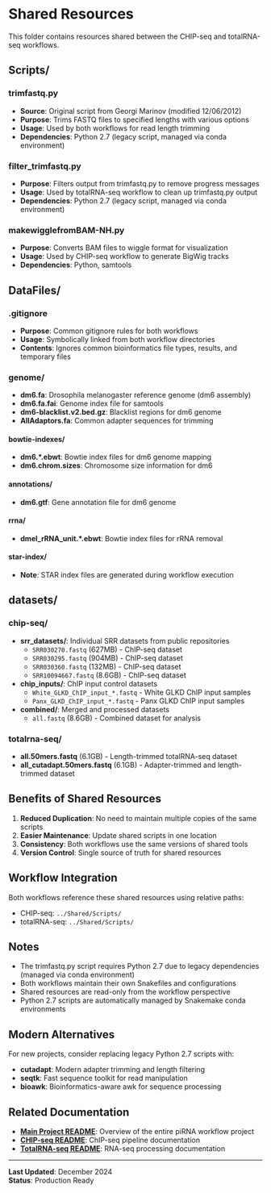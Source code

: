 # Shared Resources

This folder contains resources shared between the CHIP-seq and totalRNA-seq workflows.

## Scripts/

### trimfastq.py
- **Source**: Original script from Georgi Marinov (modified 12/06/2012)
- **Purpose**: Trims FASTQ files to specified lengths with various options
- **Usage**: Used by both workflows for read length trimming
- **Dependencies**: Python 2.7 (legacy script, managed via conda environment)

### filter_trimfastq.py
- **Purpose**: Filters output from trimfastq.py to remove progress messages
- **Usage**: Used by totalRNA-seq workflow to clean up trimfastq.py output
- **Dependencies**: Python 2.7 (legacy script, managed via conda environment)

### makewigglefromBAM-NH.py
- **Purpose**: Converts BAM files to wiggle format for visualization
- **Usage**: Used by CHIP-seq workflow to generate BigWig tracks
- **Dependencies**: Python, samtools

## DataFiles/

### .gitignore
- **Purpose**: Common gitignore rules for both workflows
- **Usage**: Symbolically linked from both workflow directories
- **Contents**: Ignores common bioinformatics file types, results, and temporary files

### genome/
- **dm6.fa**: Drosophila melanogaster reference genome (dm6 assembly)
- **dm6.fa.fai**: Genome index file for samtools
- **dm6-blacklist.v2.bed.gz**: Blacklist regions for dm6 genome
- **AllAdaptors.fa**: Common adapter sequences for trimming

#### bowtie-indexes/
- **dm6.*.ebwt**: Bowtie index files for dm6 genome mapping
- **dm6.chrom.sizes**: Chromosome size information for dm6

#### annotations/
- **dm6.gtf**: Gene annotation file for dm6 genome

#### rrna/
- **dmel_rRNA_unit.*.ebwt**: Bowtie index files for rRNA removal

#### star-index/
- **Note**: STAR index files are generated during workflow execution

## datasets/

### chip-seq/
- **srr_datasets/**: Individual SRR datasets from public repositories
  - `SRR030270.fastq` (627MB) - ChIP-seq dataset
  - `SRR030295.fastq` (904MB) - ChIP-seq dataset  
  - `SRR030360.fastq` (132MB) - ChIP-seq dataset
  - `SRR10094667.fastq` (8.6GB) - ChIP-seq dataset
- **chip_inputs/**: ChIP input control datasets
  - `White_GLKD_ChIP_input_*.fastq` - White GLKD ChIP input samples
  - `Panx_GLKD_ChIP_input_*.fastq` - Panx GLKD ChIP input samples
- **combined/**: Merged and processed datasets
  - `all.fastq` (8.6GB) - Combined dataset for analysis

### totalrna-seq/
- **all.50mers.fastq** (6.1GB) - Length-trimmed totalRNA-seq dataset
- **all_cutadapt.50mers.fastq** (6.1GB) - Adapter-trimmed and length-trimmed dataset

## Benefits of Shared Resources

1. **Reduced Duplication**: No need to maintain multiple copies of the same scripts
2. **Easier Maintenance**: Update shared scripts in one location
3. **Consistency**: Both workflows use the same versions of shared tools
4. **Version Control**: Single source of truth for shared resources

## Workflow Integration

Both workflows reference these shared resources using relative paths:
- CHIP-seq: `../Shared/Scripts/`
- totalRNA-seq: `../Shared/Scripts/`

## Notes

- The trimfastq.py script requires Python 2.7 due to legacy dependencies (managed via conda environment)
- Both workflows maintain their own Snakefiles and configurations
- Shared resources are read-only from the workflow perspective
- Python 2.7 scripts are automatically managed by Snakemake conda environments

## Modern Alternatives

For new projects, consider replacing legacy Python 2.7 scripts with:
- **cutadapt**: Modern adapter trimming and length filtering
- **seqtk**: Fast sequence toolkit for read manipulation
- **bioawk**: Bioinformatics-aware awk for sequence processing

## Related Documentation

- **[Main Project README](../README.md)**: Overview of the entire piRNA workflow project
- **[CHIP-seq README](../CHIP-seq/README.md)**: ChIP-seq pipeline documentation
- **[TotalRNA-seq README](../totalRNA-seq/README.md)**: RNA-seq processing documentation

---

**Last Updated**: December 2024  
**Status**: Production Ready
